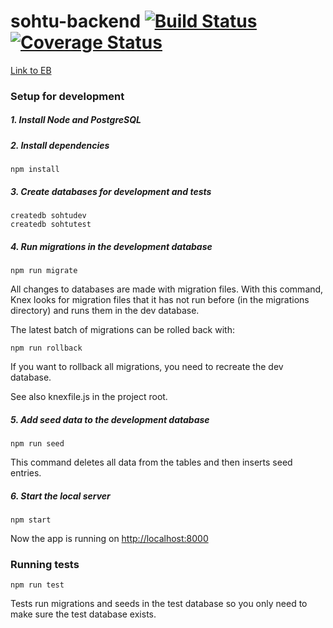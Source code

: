 # sohtu-backend [![Build Status](https://travis-ci.org/nadeka/sohtu-backend.svg?branch=master)](https://travis-ci.org/nadeka/sohtu-backend) [![Coverage Status](https://coveralls.io/repos/github/nadeka/sohtu-backend/badge.svg?branch=master)](https://coveralls.io/github/nadeka/sohtu-backend?branch=master)

[Link to EB](http://marketingautomation-env.eu-west-1.elasticbeanstalk.com/)

### Setup for development

##### 1. Install Node and PostgreSQL

##### 2. Install dependencies

    npm install

##### 3. Create databases for development and tests

    createdb sohtudev
    createdb sohtutest
    
##### 4. Run migrations in the development database

    npm run migrate
    
All changes to databases are made with migration files. With
this command, Knex looks for migration files that it has not run before
(in the migrations directory) and runs them in the dev database. 

The latest batch of migrations can be rolled back with:

    npm run rollback
    
If you want to rollback all migrations, you need to recreate the dev 
database.    

See also knexfile.js in the project root.
    
##### 5. Add seed data to the development database

    npm run seed     
    
This command deletes all data from the tables and then inserts
seed entries.
 
##### 6. Start the local server

    npm start

Now the app is running on [http://localhost:8000](http://localhost:8000)

### Running tests

    npm run test
    
Tests run migrations and seeds in the test database so you only need to 
make sure the test database exists.
